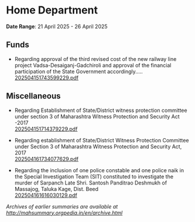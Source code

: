 # Home Department

**Date Range**: 21 April 2025 - 26 April 2025


## Funds
- Regarding approval of the third revised cost of the new railway line project Vadsa-Desaiganj-Gadchiroli and approval of the financial participation of the State Government accordingly.....\
  [202504151743599229.pdf](https://gr.maharashtra.gov.in/Site/Upload/Government%20Resolutions/English/202504151743599229.pdf)

## Miscellaneous
- Regarding Establishment of State/District witness protection  committee under section 3 of  Maharashtra Witness Protection and Security Act -2017\
  [202504151714379229.pdf](https://gr.maharashtra.gov.in/Site/Upload/Government%20Resolutions/English/202504151714379229.pdf)

- Regarding establishment of State/District Witness Protection Committee under Section 3 of Maharashtra Witness Protection and Security Act, 2017\
  [202504161734077629.pdf](https://gr.maharashtra.gov.in/Site/Upload/Government%20Resolutions/English/202504161734077629.pdf)

- Regarding the inclusion of one police constable and one police naik in the Special Investigation Team (SIT) constituted to investigate the murder of Sarpanch Late Shri. Santosh Panditrao Deshmukh of Massajog, Taluka Kage, Dist. Beed\
  [202504161616030129.pdf](https://gr.maharashtra.gov.in/Site/Upload/Government%20Resolutions/English/202504161616030129.pdf)


*Archives of earlier summaries are available at http://mahsummary.orgpedia.in/en/archive.html*